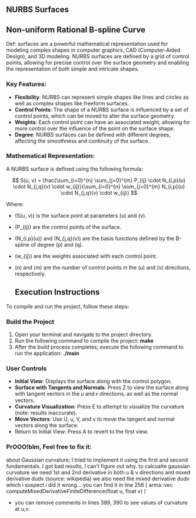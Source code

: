 ## NURBS Surfaces

## **Non-uniform Rational B-spline Curve**

Def: surfaces are a powerful mathematical representation used for modeling complex shapes in computer graphics, CAD (Computer-Aided Design), and 3D modeling. NURBS surfaces are defined by a grid of control points, allowing for precise control over the surface geometry and enabling the representation of both simple and intricate shapes.


### Key Features:

- **Flexibility**: NURBS can represent simple shapes like lines and circles as well as complex shapes like freeform surfaces.
- **Control Points**: The shape of a NURBS surface is influenced by a set of control points, which can be moved to alter the surface geometry.
- **Weights**: Each control point can have an associated weight, allowing for more control over the influence of the point on the surface shape.
- **Degree**: NURBS surfaces can be defined with different degrees, affecting the smoothness and continuity of the surface.

### Mathematical Representation:

A NURBS surface is defined using the following formula:

$$
S(u, v) = \frac{\sum_{i=0}^{n} \sum_{j=0}^{m} P_{ij} \cdot N_{i,p}(u) \cdot N_{j,q}(v) \cdot w_{ij}}{\sum_{i=0}^{n} \sum_{j=0}^{m} N_{i,p}(u) \cdot N_{j,q}(v) \cdot w_{ij}}
$$

Where:

- \(S(u, v)\) is the surface point at parameters \(u\) and \(v\).
- \(P_{ij}\) are the control points of the surface.
- \(N_{i,p}(u)\) and \(N_{j,q}(v)\) are the basis functions defined by the B-spline of degree \(p\) and \(q\).
- \(w_{ij}\) are the weights associated with each control point.
- \(n\) and \(m\) are the number of control points in the \(u\) and \(v\) directions, respectively.


  ## Execution Instructions

To compile and run the project, follow these steps:

### Build the Project

1. Open your terminal and navigate to the project directory.
2. Run the following command to compile the project:  **make**
3. After the build process completes, execute the following command to run the application: **./main**

### User Controls

- **Initial View**: Displays the surface along with the control polygon.
- **Surface with Tangents and Normals**: Press Z to view the surface along with tangent vectors in the 𝑢 and 𝑣 directions, as well as the normal vectors.
- **Curvature Visualization**: Press E to attempt to visualize the curvature (note: results inaccurate).
- **Move Vectors**: Use U, u, V, and v to move the tangent and normal vectors along the surface.
- Return to Initial View: Press A to revert to the first view.

### PrOOO!blm, Feel free to fix it:

about Gaussian curvature; I tried to implement it using the first and second fundamentals.
I got bad results, I can't figure out why.
to calcualte gaussian curvature we need 1st and 2nd derivative in both u & v directions and mixed derivative dudv (source: wikipédia)
we also need the mixed derivative dudv which i suspect i did it wrong... 
you can find it in line 256 ( arma::vec computeMixedDerivativeFiniteDifference(float u, float v) )
- you can remove comments in lines 389, 390 to see values of curvature at u,v.




